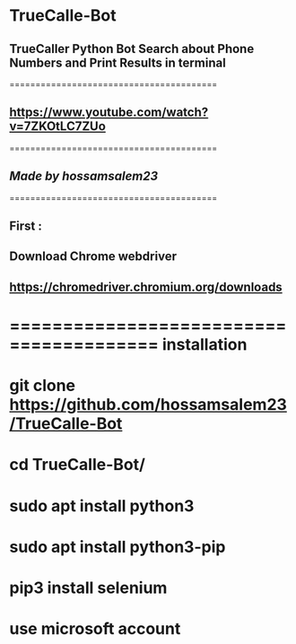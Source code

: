 # TrueCalle-Bot
## TrueCaller Python Bot Search about Phone Numbers and Print Results in terminal 
========================================
## https://www.youtube.com/watch?v=7ZKOtLC7ZUo
========================================
## *Made by hossamsalem23*
========================================
## First :
## Download Chrome webdriver 
## https://chromedriver.chromium.org/downloads
========================================
installation
========================================
git clone https://github.com/hossamsalem23/TrueCalle-Bot
========================================
cd TrueCalle-Bot/
========================================
sudo apt install python3
========================================
sudo apt install python3-pip
========================================
pip3 install selenium
========================================
use microsoft account 
========================================
